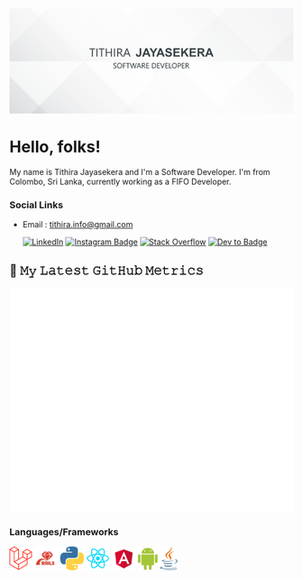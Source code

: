 [![Header](https://raw.githubusercontent.com/Tiththa/Tiththa/master/icons/profile_banner.png "Header")](https:/tfrobomatic.wordpress.com/)

# Hello, folks! 

My name is Tithira Jayasekera and I'm a Software Developer. I'm from Colombo, Sri Lanka, currently working as a FIFO Developer. 
<div align="left">

### Social Links
  
- Email    : <a href="mailto:tithira.info@gmail.com">tithira.info@gmail.com</a>

  <a href="https://www.linkedin.com/in/tithira97/" target="_blank"><img src="https://img.shields.io/badge/LinkedIn-%230077B5.svg?&style=flat-square&logo=linkedin&logoColor=white" alt="LinkedIn"></a>
  [![Instagram Badge](https://img.shields.io/badge/-Instagram-515bd4?style=flat-square&logo=instagram&logoColor=white&labelColor=dd2a7b&link=https://instagram.com/tithster/)](https://instagram.com/tithster)
[![Stack Overflow](https://img.shields.io/badge/-Stackoverflow-ef8236?style=flat-square&logo=stack-overflow&logoColor=white&labelColor=222426&link=https://stackoverflow.com/users/7964905/tithira)](https://stackoverflow.com/users/7964905/tithira)
  [![Dev to Badge](https://img.shields.io/badge/-Dev.to-black?style=flat-square&logo=dev-dot-to&logoColor=white&link=https://dev.to/tiththa/)](https://dev.to/tiththa)

</div>

## 🔔 𝙼𝚢 𝙻𝚊𝚝𝚎𝚜𝚝 𝙶𝚒𝚝𝙷𝚞𝚋 𝙼𝚎𝚝𝚛𝚒𝚌𝚜
![Metrics](https://github.com/tiththa/tiththa/blob/master/github-metrics.svg)

### Languages/Frameworks

<code><a href="https://laravel.com"><img alt="Laravel" title="Laravel" src="https://github.com/Tiththa/tiththa/blob/master/icons/Laravel.png" height="42"></a></code>
<code><a href="https://rubyonrails.org"><img alt="Ruby on Rails" title="Ruby on Rails" src="https://github.com/Tiththa/tiththa/blob/master/icons/Rails.png" height="42"></a></code>
<code><a href="https://www.python.org"><img alt="Python" title="Python" src="https://github.com/Tiththa/tiththa/blob/master/icons/Python.png" height="42"></a></code>
<code><a href="https://reactjs.org"><img alt="React" title="React" src="https://github.com/Tiththa/tiththa/blob/master/icons/React.png" height="42"></a></code>
<code><a href="https://angular.io"><img alt="Angular" title="Angular" src="https://github.com/Tiththa/tiththa/blob/master/icons/Angular.png" height="42"></a></code>
<code><a href="https://www.android.com"><img alt="Android" title="Android" src="https://github.com/Tiththa/tiththa/blob/master/icons/Android.png" height="42"></a></code>
<code><a href="https://www.oracle.com/java/"><img alt="Java" title="Java" src="https://github.com/Tiththa/tiththa/blob/master/icons/Java.png" height="42"></a></code>

